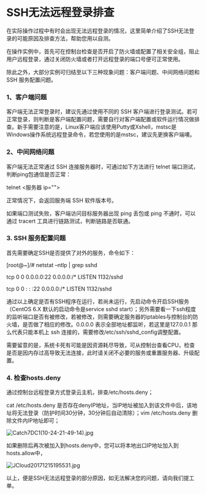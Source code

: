 # **SSH无法远程登录排查**

在实际操作过程中有时会出现无法远程登录的情况，这里简单介绍了SSH无法登录的可能原因及排查方法，帮助您用以自测。

在操作实例中，首先可在控制台检查是否开启了防火墙或配置了相关安全组，阻止用户远程登录，通过关闭防火墙或者打开远程登录的端口号便可正常使用。

除此之外，大部分实例可归结至以下三种现象问题：客户端问题、中间网络问题和SSH 服务配置问题。

### **1、客户端问题**

客户端无法正常登录时，建议先通过使用不同的 SSH 客户端进行登录测试。若可正常登录，则判断是客户端配置问题，需要自行对客户端配置或软件运行情况做排查。新手需要注意的是，Linux客户端应该使用Putty或Xshell，mstsc是Windows操作系统远程登录命令，若您使用的是mstsc，建议先更换客户端噢。

### **2、中间网络问题**

客户端无法正常通过 SSH 连接服务器时，可通过如下方法进行 telnet 端口测试，判断ping包通信是否正常：

telnet <服务器 ip="">

正常情况下，会返回服务端 SSH 软件版本号。

如果端口测试失败，客户端访问目标服务器出现 ping 丢包或 ping 不通时，可以通过 tracert 工具进行链路测试，判断链路是否联通。

### **3. SSH 服务配置问题**

首先需要确定SSH是否提供了对外的服务，命令如下：

[root@~]/# netstat –ntlp | grep sshd

tcp 0 0 0.0.0.0:22 0.0.0.0:/* LISTEN 1132/sshd

tcp 0 0 : : :22 0.0.0.0:/* LISTEN 1132/sshd

通过以上确定是否有SSH程序在运行，若尚未运行，先启动命令开启SSH服务（CentOS 6.X 默认的启动命令是service sshd start）；另外需要看一下ssh程度的监听端口是否有被修改，若被修改，则需要确定服务器的iptables与控制台的防火墙，是否做了相应的修改。0.0.0.0 表示全部地址都监听，若这里是127.0.0.1 那么代表只能本机上 ssh 连接的，需要修改/etc/ssh/sshd_config调整配置。

需要留意的是，系统卡死有可能是因资源耗尽导致，可从控制台查看CPU，检查是否是因内存过高导致无法连接，此时请关闭不必要的服务或重置服务器、升级配置。

### **4. 检查hosts.deny**

通过控制台远程登录方式登录云主机，排查/etc/hosts.deny；

cat /etc/hosts.deny 是否存在denyIP地址，当IP地址被加入到该文件中后，该地址将无法登录（防护时间30分钟，30分钟后自动清除）；vim /etc/hosts.deny 删除文件内IP地址即可；

![Catch7DC1(10-24-21-49-14).jpg](https://img1.jcloudcs.com/cms/38af098f-ab65-438c-b857-d528ae9c9b3c20171024215532.jpg)

如果删除后再次被加入到hosts.deny中，您可以将本地出口IP地址加入到hosts.allow中，

![JCloud20171215195531.jpg](https://img1.jcloudcs.com/cms/c3743133-c8ef-4831-8c2a-5d2d4892ddfc20171215195848.jpg)

以上，便是SSH无法远程登录的部分原因，如无法解决您的问题，请向我们提工单。